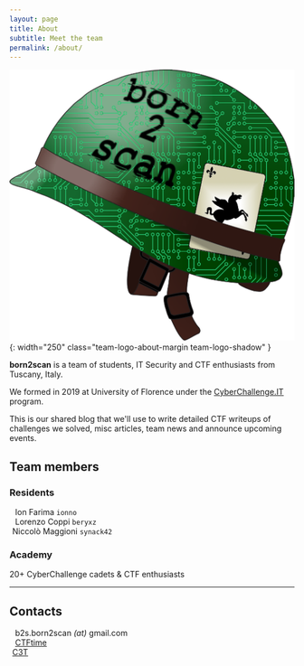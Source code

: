 ```yaml
---
layout: page
title: About
subtitle: Meet the team
permalink: /about/
---
```


![born2scan logo](/assets/img/logo.png){: width="250" class="team-logo-about-margin team-logo-shadow" }

**born2scan** is a team of students, IT Security and CTF enthusiasts from Tuscany, Italy.

We formed in 2019 at University of Florence under the [CyberChallenge.IT](https://www.cyberchallenge.it) program.

This is our shared blog that we'll use to write detailed CTF writeups of challenges we solved, misc articles, team news and announce upcoming events.

## Team members

### Residents

<i class="fas fa-cookie-bite" style="margin-right: 10px"></i> Ion Farima `ionno`
<br>
<i class="fas fa-undo-alt" style="margin-right: 10px"></i> Lorenzo Coppi `beryxz`
<br>
<i class="fas fa-network-wired" style="margin-right: 5px"></i> Niccolò Maggioni `synack42`

### Academy

20+ CyberChallenge cadets & CTF enthusiasts

<hr>

## Contacts

<i class="fas fa-envelope fa-spin-on-hover" style="margin-right: 10px"></i> b2s.born2scan _(at)_ gmail.com
<br>
<i class="fas fa-flag fa-spin-on-hover" style="margin-right: 10px"></i> [CTFtime](https://ctftime.org/team/73973)
<br>
<i class="fas fa-school fa-spin-on-hover" style="margin-right: 5px"></i> [C3T](https://cyberchallenge.it/venues/c3t)

